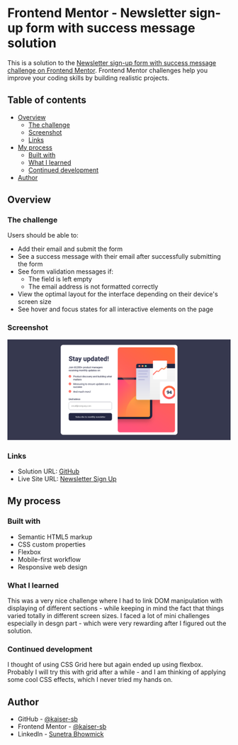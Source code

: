 # Frontend Mentor - Newsletter sign-up form with success message solution

This is a solution to the [Newsletter sign-up form with success message challenge on Frontend Mentor](https://www.frontendmentor.io/challenges/newsletter-signup-form-with-success-message-3FC1AZbNrv). Frontend Mentor challenges help you improve your coding skills by building realistic projects. 

## Table of contents

- [Overview](#overview)
  - [The challenge](#the-challenge)
  - [Screenshot](#screenshot)
  - [Links](#links)
- [My process](#my-process)
  - [Built with](#built-with)
  - [What I learned](#what-i-learned)
  - [Continued development](#continued-development)
- [Author](#author)

## Overview

### The challenge

Users should be able to:

- Add their email and submit the form
- See a success message with their email after successfully submitting the form
- See form validation messages if:
  - The field is left empty
  - The email address is not formatted correctly
- View the optimal layout for the interface depending on their device's screen size
- See hover and focus states for all interactive elements on the page

### Screenshot

![](./assets/images/screenshot_newsletter.png)

### Links

- Solution URL: [GitHub](https://github.com/kaiser-sb/newsletter-signup)
- Live Site URL: [Newsletter Sign Up](https://kaiser-sb.github.io/newsletter-signup/)

## My process

### Built with

- Semantic HTML5 markup
- CSS custom properties
- Flexbox
- Mobile-first workflow
- Responsive web design

### What I learned

This was a very nice challenge where I had to link DOM manipulation with displaying of different sections - while keeping in mind the fact that things varied totally in different screen sizes. I faced a lot of mini challenges especially in desgn part - which were very rewarding after I figured out the solution.

### Continued development

I thought of using CSS Grid here but again ended up using flexbox. Probably I will try this with grid after a while - and I am thinking of applying some cool CSS effects, which I never tried my hands on.

## Author

- GitHub - [@kaiser-sb](https://github.com/kaiser-sb)
- Frontend Mentor - [@kaiser-sb](https://www.frontendmentor.io/profile/kaiser-sb)
- LinkedIn - [Sunetra Bhowmick](https://www.linkedin.com/in/kaiser-sb/)

